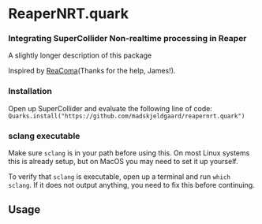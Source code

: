 # ReaperNRT.quark

### Integrating SuperCollider Non-realtime processing in Reaper

A slightly longer description of this package

Inspired by [ReaComa](https://github.com/ReaCoMa/ReaCoMa-2.0)(Thanks for the help, James!).

### Installation

Open up SuperCollider and evaluate the following line of code:
`Quarks.install("https://github.com/madskjeldgaard/reapernrt.quark")`

### sclang executable
Make sure `sclang` is in your path before using this. On most Linux systems this is already setup, but on MacOS you may need to set it up yourself.

To verify that `sclang` is executable, open up a terminal and run `which sclang`. If it does not output anything, you need to fix this before continuing.

## Usage

